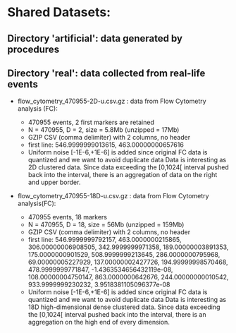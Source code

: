 Shared Datasets:
================

Directory 'artificial': data generated by procedures 
----------------------------------------------------

Directory 'real': data collected from real-life events
------------------------------------------------------
  * flow_cytometry_470955-2D-u.csv.gz : data from Flow Cytometry analysis (FC): 
     - 470955 events, 2 first markers are retained
	 - N = 470955, D = 2, size = 5.8Mb (unzipped = 17Mb)
	 - GZIP CSV (comma delimiter) with 2 columns, no header
	 - first line: 546.9999999013615, 463.00000000657616
	 - Uniform noise [-1E-6,+1E-6] is added since original FC data is quantized and we want to avoid duplicate data
	 Data is interesting as 2D clustered data. Since data exceeding the [0,1024[ interval pushed back into the interval, there is an aggregation of data on the right and upper border.
	 
  * flow_cytometry_470955-18D-u.csv.gz : data from Flow Cytometry analysis(FC): 
     - 470955 events, 18 markers
	 - N = 470955, D = 18, size = 56Mb (unzipped = 159Mb)
	 - GZIP CSV (comma delimiter) with 2 columns, no header
	 - first line: 546.9999999792157, 463.0000000215865, 306.00000006908505, 342.9999999971358, 189.00000003891353, 175.0000000901529, 508.9999999213645, 286.0000000795968, 69.00000005227929, 137.00000002427726, 194.99999998570468, 478.9999999771847, -1.4363534656432119e-08, 108.00000004750147, 863.0000000642676, 244.00000000010542, 933.9999999230232, 3.9518381105096377e-08
	 - Uniform noise [-1E-6,+1E-6] is added since original FC data is quantized and we want to avoid duplicate data
	 Data is interesting as 18D high-dimensional dense clustered data. Since data exceeding the [0,1024[ interval pushed back into the interval, there is an aggregation on the high end of every dimension.
	 
